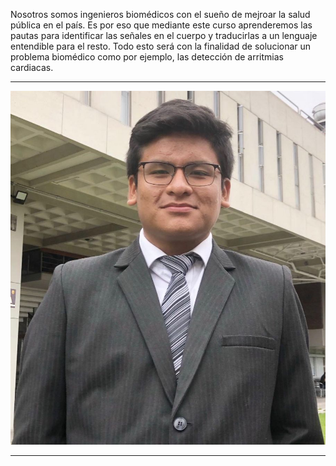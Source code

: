 Nosotros somos ingenieros biomédicos con el sueño de mejroar la salud pública en el país. Es por eso que mediante este curso aprenderemos las pautas para identificar las señales en el cuerpo y traducirlas a un lenguaje entendible para el resto. Todo esto será con la finalidad de solucionar un problema biomédico como por ejemplo, las detección de arritmias cardiacas.

***

![Lider del equipo: Fabian Alcides Ñaña Alfaro](1_alfaro.jpeg)

***

